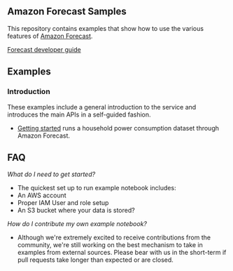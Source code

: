 ## Amazon Forecast Samples

This repository contains examples that show how to use the various features of [Amazon Forecast](https://aws.amazon.com/forecast/). 

[Forecast developer guide](https://docs.aws.amazon.com/forecast/latest/dg/what-is-forecast.html)

## Examples
### Introduction 
These examples include a general introduction to the service and introduces the main APIs in a self-guided fashion.  

* [Getting started](notebooks) runs a household power consumption dataset through Amazon Forecast. 

## FAQ
_What do I need to get started?_  

* The quickest set up to run example notebook includes:  
 * An AWS account
 * Proper IAM User and role setup
 * An S3 bucket where your data is stored?

_How do I contribute my own example notebook?_

* Although we're extremely excited to receive contributions from the community, we're still working on the best mechanism to take in examples from external sources. Please bear with us in the short-term if pull requests take longer than expected or are closed.


